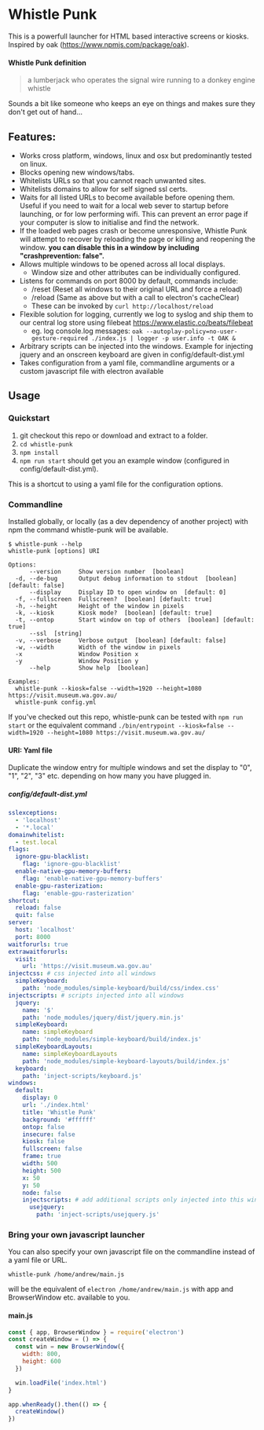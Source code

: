 # Whistle Punk

This is a powerfull launcher for HTML based interactive screens or kiosks.
Inspired by oak (https://www.npmjs.com/package/oak).

#### Whistle Punk definition
> a lumberjack who operates the signal wire running to a donkey engine whistle

Sounds a bit like someone who keeps an eye on things and makes sure they don't get out of hand...

## Features:

- Works cross platform, windows, linux and osx but predominantly tested on linux.
- Blocks opening new windows/tabs.
- Whitelists URLs so that you cannot reach unwanted sites.
- Whitelists domains to allow for self signed ssl certs.
- Waits for all listed URLs to become available before opening them. 
Useful if you need to wait for a local web sever to startup before launching,
or for low performing wifi. This can prevent an error page if your computer is
slow to initialise and find the network.
- If the loaded web pages crash or become unresponsive, Whistle Punk will attempt
to recover by reloading the page or killing and reopening the window.
**you can disable this in a window by including "crashprevention: false".**
- Allows multiple windows to be opened across all local displays.
  - Window size and other attributes can be individually configured.
- Listens for commands on port 8000 by default, commands include:
  - /reset (Reset all windows to their original URL and force a reload)
  - /reload (Same as above but with a call to electron's cacheClear)
  - These can be invoked by ```curl http://localhost/reload```
- Flexible solution for logging, currently we log to syslog and ship them to our
central log store using filebeat https://www.elastic.co/beats/filebeat
  - eg. log console.log messages:
  ```oak --autoplay-policy=no-user-gesture-required ./index.js | logger -p user.info -t OAK &```
- Arbitrary scripts can be injected into the windows. Example for injecting
jquery and an onscreen keyboard are given in config/default-dist.yml
- Takes configuration from a yaml file, commandline arguments or a custom
javascript file with electron available
  
## Usage
### Quickstart
1. git checkout this repo or download and extract to a folder.
2. ```cd whistle-punk```
3. ```npm install```
4. ```npm run start``` should get you an example window (configured in config/default-dist.yml).

This is a shortcut to using a yaml file for the configuration options.

### Commandline
Installed globally, or locally (as a dev dependency of another project) with npm the
command whistle-punk will be available.

```shell
$ whistle-punk --help
whistle-punk [options] URI

Options:
      --version     Show version number  [boolean]
  -d, --de-bug      Output debug information to stdout  [boolean] [default: false]
      --display     Display ID to open window on  [default: 0]
  -f, --fullscreen  Fullscreen?  [boolean] [default: true]
  -h, --height      Height of the window in pixels
  -k, --kiosk       Kiosk mode?  [boolean] [default: true]
  -t, --ontop       Start window on top of others  [boolean] [default: true]
      --ssl  [string]
  -v, --verbose     Verbose output  [boolean] [default: false]
  -w, --width       Width of the window in pixels
  -x                Window Position x
  -y                Window Position y
      --help        Show help  [boolean]

Examples:
  whistle-punk --kiosk=false --width=1920 --height=1080 https://visit.museum.wa.gov.au/
  whistle-punk config.yml
```

If you've checked out this repo, whistle-punk can be tested with ```npm run start```
or the equivalent command ```./bin/entrypoint --kiosk=false --width=1920 --height=1080 https://visit.museum.wa.gov.au/```

#### URI: Yaml file

Duplicate the window entry for multiple windows and set the display to "0", "1", "2", "3" etc.
depending on how many you have plugged in.

##### config/default-dist.yml
```yaml
sslexceptions:
  - 'localhost'
  - '*.local'
domainwhitelist:
  - test.local
flags:
  ignore-gpu-blacklist:
    flag: 'ignore-gpu-blacklist'
  enable-native-gpu-memory-buffers:
    flag: 'enable-native-gpu-memory-buffers'
  enable-gpu-rasterization:
    flag: 'enable-gpu-rasterization'
shortcut:
  reload: false
  quit: false
server:
  host: 'localhost'
  port: 8000
waitforurls: true
extrawaitforurls:
  visit:
    url: 'https://visit.museum.wa.gov.au'
injectcss: # css injected into all windows
  simpleKeyboard:
    path: 'node_modules/simple-keyboard/build/css/index.css'
injectscripts: # scripts injected into all windows
  jquery:
    name: '$'
    path: 'node_modules/jquery/dist/jquery.min.js'
  simpleKeyboard:
    name: simpleKeyboard
    path: 'node_modules/simple-keyboard/build/index.js'
  simpleKeyboardLayouts:
    name: simpleKeyboardLayouts
    path: 'node_modules/simple-keyboard-layouts/build/index.js'
  keyboard:
    path: 'inject-scripts/keyboard.js'
windows:
  default:
    display: 0
    url: './index.html'
    title: 'Whistle Punk'
    background: '#ffffff'
    ontop: false
    insecure: false
    kiosk: false
    fullscreen: false
    frame: true
    width: 500
    height: 500
    x: 50
    y: 50
    node: false
    injectscripts: # add additional scripts only injected into this window
      usejquery:
        path: 'inject-scripts/usejquery.js'
```

### Bring your own javascript launcher
You can also specify your own javascript file on the commandline instead of a yaml file or URL.

```whistle-punk /home/andrew/main.js```

will be the equivalent of ```electron /home/andrew/main.js``` with app and BrowserWindow etc.
available to you.

#### main.js
```javascript
const { app, BrowserWindow } = require('electron')
const createWindow = () => {
  const win = new BrowserWindow({
    width: 800,
    height: 600
  })

  win.loadFile('index.html')
}

app.whenReady().then(() => {
  createWindow()
})
```
